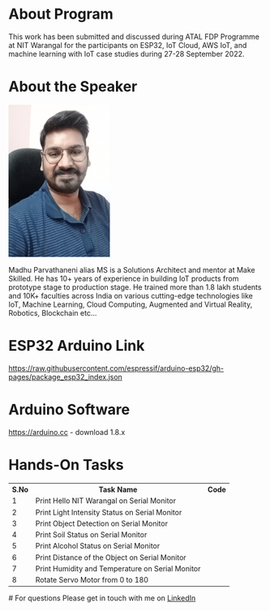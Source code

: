 # About Program
This work has been submitted and discussed during ATAL FDP Programme at NIT Warangal for the participants on ESP32, IoT Cloud, AWS IoT, and machine learning with IoT case studies during 27-28 September 2022.

# About the Speaker
<img src="https://raw.githubusercontent.com/madblocksgit/ETAI-2021---VSSUT-11th-aug-iot-session/main/maddy.jpg" height="300" width="200" />

Madhu Parvathaneni alias MS is a Solutions Architect and mentor at Make Skilled. He has 10+ years of experience in building IoT products from prototype stage to production stage. He trained more than 1.8 lakh students and 10K+ faculties across India on various cutting-edge technologies like IoT, Machine Learning, Cloud Computing, Augmented and Virtual Reality, Robotics, Blockchain etc...

# ESP32 Arduino Link
https://raw.githubusercontent.com/espressif/arduino-esp32/gh-pages/package_esp32_index.json

# Arduino Software
https://arduino.cc - download 1.8.x

# Hands-On Tasks

<table>
  <tr>
    <th>S.No</th>
    <th>Task Name</th>
    <th>Code</th>
  </tr>
  <tr>
    <td>1</td>
    <td>Print Hello NIT Warangal on Serial Monitor</td>
    <td></td>
  </tr>
  <tr>
    <td>2</td>
    <td>Print Light Intensity Status on Serial Monitor</td>
    <td></td>
  </tr>
  <tr>
    <td>3</td>
    <td>Print Object Detection on Serial Monitor</td>
    <td></td>
  </tr>
  <tr>
    <td>4</td>
    <td>Print Soil Status on Serial Monitor</td>
    <td></td>
  </tr>
  <tr>
    <td>5</td>
    <td>Print Alcohol Status on Serial Monitor</td>
    <td></td>
  </tr>
  <tr>
    <td>6</td>
    <td>Print Distance of the Object on Serial Monitor</td>
    <td></td>
  </tr>
  <tr>
    <td>7</td>
    <td>Print Humidity and Temperature on Serial Monitor</td>
    <td></td>
  </tr>
  <tr>
    <td>8</td>
    <td>Rotate Servo Motor from 0 to 180</td>
    <td></td>
  </tr>
  
</table>
# For questions
Please get in touch with me on <a href="https://linkedin.com/in/MadhuPIoT"> LinkedIn </a>
